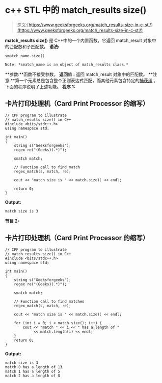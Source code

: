 # c++ STL 中的 match_results size()

> 原文:[https://www.geeksforgeeks.org/match_results-size-in-c-stl/](https://www.geeksforgeeks.org/match_results-size-in-c-stl/)

**match_results size()** 是 C++中的一个内置函数，它返回 match_result 对象中的匹配数和子匹配数。
**语法:**

```
smatch_name.size()

Note: *smatch_name is an object of match_results class.*
```

**参数:**函数不接受参数。
**返回**值 **:** 返回 match_result 对象中的匹配数。
**注意:**第一个元素总是包含整个正则表达式匹配，而其他元素包含特定的[捕获组](https://www.geeksforgeeks.org/smatch-regex-regular-expressions-in-c/)
。下面的程序说明了上述功能。
**程序 1:**

## 卡片打印处理机（Card Print Processor 的缩写）

```
// CPP program to illustrate
// match_results size() in C++
#include <bits/stdc++.h>
using namespace std;

int main()
{
    string s("Geeksforgeeks");
    regex re("(Geeks)(.*)");

    smatch match;

    // Function call to find match
    regex_match(s, match, re);

    cout << "match size is " << match.size() << endl;

    return 0;
}
```

**Output:** 

```
match size is 3
```

**节目 2:**

## 卡片打印处理机（Card Print Processor 的缩写）

```
// CPP program to illustrate
// match_results size() in C++
#include <bits/stdc++.h>
using namespace std;

int main()
{
    string s("Geeksforgeeks");
    regex re("(Geeks)(.*)");

    smatch match;

    // Function call to find matches
    regex_match(s, match, re);

    cout << "match size is " << match.size() << endl;

    for (int i = 0; i < match.size(); i++) {
        cout << "match " << i << " has a length of "
             << match.length(i) << endl;
    }
    return 0;
}
```

**Output:** 

```
match size is 3
match 0 has a length of 13
match 1 has a length of 5
match 2 has a length of 8
```